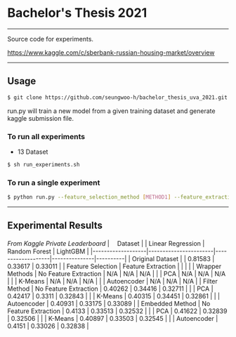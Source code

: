 # Bachelor's Thesis 2021
---
Source code for experiments.

https://www.kaggle.com/c/sberbank-russian-housing-market/overview

---

## Usage

```bash
$ git clone https://github.com/seungwoo-h/bachelor_thesis_uva_2021.git
```
run.py will train a new model from a given training dataset and generate kaggle submission file.

### To run all experiments
- 13 Dataset
```bash
$ sh run_experiments.sh
```

### To run a single experiment
```bash
$ python run.py --feature_selection_method [METHOD1] --feature_extraction_method [METHOD2] --base_model [MODEL]
```
---

## Experimental Results
*From Kaggle Private Leaderboard*
| 　Dataset          |                       | Linear Regression | Random Forest | LightGBM |
|-------------------|-----------------------|-------------------|---------------|----------|
| Original Dataset  |                       | 0.81583           | 0.33617       | 0.33011  |
| Feature Selection | Feature Extraction    |                   |               |          |
| Wrapper Methods   | No Feature Extraction | N/A               | N/A           | N/A      |
|                   | PCA                   | N/A               | N/A           | N/A      |
|                   | K-Means               | N/A               | N/A           | N/A      |
|                   | Autoencoder           | N/A               | N/A           | N/A      |
| Filter Method     | No Feature Extraction | 0.40262           | 0.34416       | 0.32711  |
|                   | PCA                   | 0.42417           | 0.3311        | 0.32843  |
|                   | K-Means               | 0.40315           | 0.34451       | 0.32861  |
|                   | Autoencoder           | 0.40931           | 0.33175       | 0.33089  |
| Embedded Method   | No Feature Extraction | 0.4133            | 0.33513       | 0.32532  |
|                   | PCA                   | 0.41622           | 0.32839       | 0.32506  |
|                   | K-Means               | 0.40897           | 0.33503       | 0.32545  |
|                   | Autoencoder           | 0.4151            | 0.33026       | 0.32838  |
